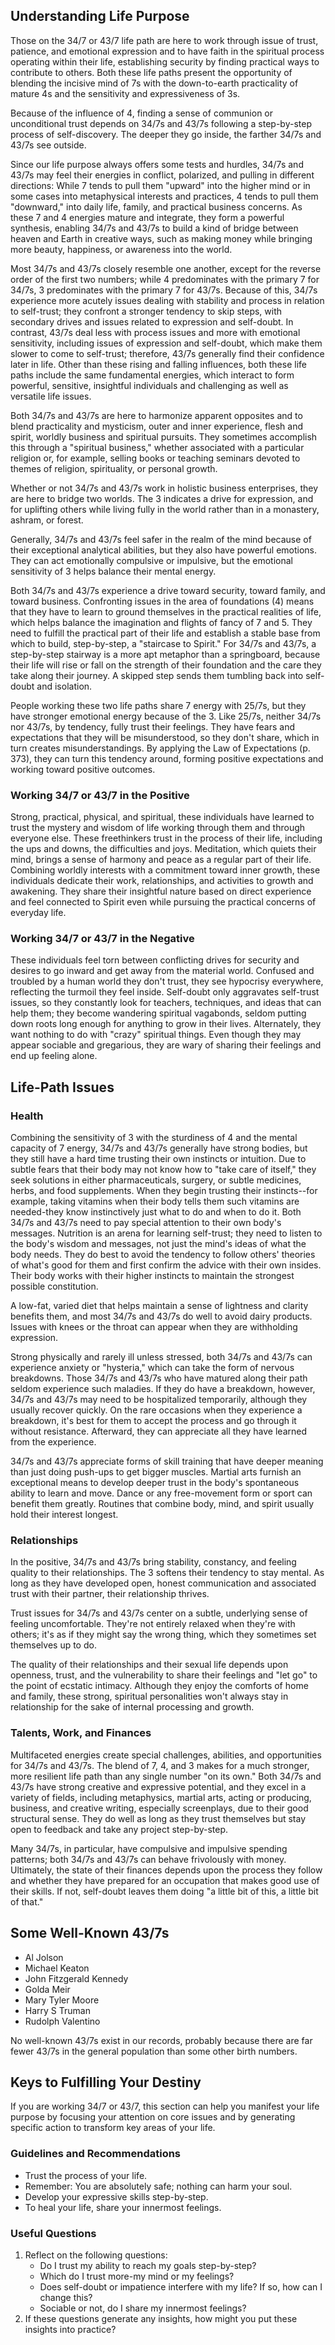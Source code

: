 ## Understanding Life Purpose

Those on the 34/7 or 43/7 life path are here to work through issue of trust, patience, and emotional expression and to have faith in the spiritual process operating within their life, establishing security by finding practical ways to contribute to others. Both these life paths present the opportunity of blending the incisive mind of 7s with the down-to-earth practicality of mature 4s and the sensitivity and expressiveness of 3s.

Because of the influence of 4, finding a sense of communion or unconditional trust depends on 34/7s and 43/7s following a step-by-step process of self-discovery. The deeper they go inside, the farther 34/7s and 43/7s see outside.

Since our life purpose always offers some tests and hurdles, 34/7s and 43/7s may feel their energies in conflict, polarized, and pulling in different directions: While 7 tends to pull them "upward" into the higher mind or in some cases into metaphysical interests and practices, 4 tends to pull them "downward," into daily life, family, and practical business concerns. As these 7 and 4 energies mature and integrate, they form a powerful synthesis, enabling 34/7s and 43/7s to build a kind of bridge between heaven and Earth in creative ways, such as making money while bringing more beauty, happiness, or awareness into the world.

Most 34/7s and 43/7s closely resemble one another, except for the reverse order of the first two numbers; while 4 predominates with the primary 7 for 34/7s, 3 predominates with the primary 7 for 43/7s. Because of this, 34/7s experience more acutely issues dealing with stability and process in relation to self-trust; they confront a stronger tendency to skip steps, with secondary drives and issues related to expression and self-doubt. In contrast, 43/7s deal less with process issues and more with emotional sensitivity, including issues of expression and self-doubt, which make them slower to come to self-trust; therefore, 43/7s generally find their confidence later in life. Other than these rising and falling influences, both these life paths include the same fundamental energies, which interact to form powerful, sensitive, insightful individuals and challenging as well as versatile life issues.

Both 34/7s and 43/7s are here to harmonize apparent opposites and to blend practicality and mysticism, outer and inner experience, flesh and spirit, worldly business and spiritual pursuits. They sometimes accomplish this through a "spiritual business," whether associated with a particular religion or, for example, selling books or teaching seminars devoted to themes of religion, spirituality, or personal growth.

Whether or not 34/7s and 43/7s work in holistic business enterprises, they are here to bridge two worlds. The 3 indicates a drive for expression, and for uplifting others while living fully in the world rather than in a monastery, ashram, or forest.

Generally, 34/7s and 43/7s feel safer in the realm of the mind because of their exceptional analytical abilities, but they also have powerful emotions. They can act emotionally compulsive or impulsive, but the emotional sensitivity of 3 helps balance their mental energy.

Both 34/7s and 43/7s experience a drive toward security, toward family, and toward business. Confronting issues in the area of foundations (4) means that they have to learn to ground themselves in the practical realities of life, which helps balance the imagination and flights of fancy of 7 and 5. They need to fulfill the practical part of their life and establish a stable base from which to build, step-by-step, a "staircase to Spirit." For 34/7s and 43/7s, a step-by-step stairway is a more apt metaphor than a springboard, because their life will rise or fall on the strength of their foundation and the care they take along their journey. A skipped step sends them tumbling back into self-doubt and isolation.

People working these two life paths share 7 energy with 25/7s, but they have stronger emotional energy because of the 3. Like 25/7s, neither 34/7s nor 43/7s, by tendency, fully trust their feelings. They have fears and expectations that they will be misunderstood, so they don't share, which in turn creates misunderstandings. By applying the Law of Expectations (p. 373), they can turn this tendency around, forming positive expectations and working toward positive outcomes.

### Working 34/7 or 43/7 in the Positive

Strong, practical, physical, and spiritual, these individuals have learned to trust the mystery and wisdom of life working through them and through everyone else. These freethinkers trust in the process of their life, including the ups and downs, the difficulties and joys. Meditation, which quiets their mind, brings a sense of harmony and peace as a regular part of their life. Combining worldly interests with a commitment toward inner growth, these individuals dedicate their work, relationships, and activities to growth and awakening. They share their insightful nature based on direct experience and feel connected to Spirit even while pursuing the practical concerns of everyday life.

### Working 34/7 or 43/7 in the Negative

These individuals feel torn between conflicting drives for security and desires to go inward and get away from the material world. Confused and troubled by a human world they don't trust, they see hypocrisy everywhere, reflecting the turmoil they feel inside. Self-doubt only aggravates self-trust issues, so they constantly look for teachers, techniques, and ideas that can help them; they become wandering spiritual vagabonds, seldom putting down roots long enough for anything to grow in their lives. Alternately, they want nothing to do with "crazy" spiritual things. Even though they may appear sociable and gregarious, they are wary of sharing their feelings and end up feeling alone.

## Life-Path Issues

### Health

Combining the sensitivity of 3 with the sturdiness of 4 and the mental capacity of 7 energy, 34/7s and 43/7s generally have strong bodies, but they still have a hard time trusting their own instincts or intuition. Due to subtle fears that their body may not know how to "take care of itself," they seek solutions in either pharmaceuticals, surgery, or subtle medicines, herbs, and food supplements. When they begin trusting their instincts--for example, taking vitamins when their body tells them such vitamins are needed-they know instinctively just what to do and when to do it. Both 34/7s and 43/7s need to pay special attention to their own body's messages. Nutrition is an arena for learning self-trust; they need to listen to the body's wisdom and messages, not just the mind's ideas of what the body needs. They do best to avoid the tendency to follow others' theories of what's good for them and first confirm the advice with their own insides. Their body works with their higher instincts to maintain the strongest possible constitution.

A low-fat, varied diet that helps maintain a sense of lightness and clarity benefits them, and most 34/7s and 43/7s do well to avoid dairy products. Issues with knees or the throat can appear when they are withholding expression.

Strong physically and rarely ill unless stressed, both 34/7s and 43/7s can experience anxiety or "hysteria," which can take the form of nervous breakdowns. Those 34/7s and 43/7s who have matured along their path seldom experience such maladies. If they do have a breakdown, however, 34/7s and 43/7s may need to be hospitalized temporarily, although they usually recover quickly. On the rare occasions when they experience a breakdown, it's best for them to accept the process and go through it without resistance. Afterward, they can appreciate all they have learned from the experience.

34/7s and 43/7s appreciate forms of skill training that have deeper meaning than just doing push-ups to get bigger muscles. Martial arts furnish an exceptional means to develop deeper trust in the body's spontaneous ability to learn and move. Dance or any free-movement form or sport can benefit them greatly. Routines that combine body, mind, and spirit usually hold their interest longest.

### Relationships

In the positive, 34/7s and 43/7s bring stability, constancy, and feeling quality to their relationships. The 3 softens their tendency to stay mental. As long as they have developed open, honest communication and associated trust with their partner, their relationship thrives.

Trust issues for 34/7s and 43/7s center on a subtle, underlying sense of feeling uncomfortable. They're not entirely relaxed when they're with others; it's as if they might say the wrong thing, which they sometimes set themselves up to do.

The quality of their relationships and their sexual life depends upon openness, trust, and the vulnerability to share their feelings and "let go" to the point of ecstatic intimacy. Although they enjoy the comforts of home and family, these strong, spiritual personalities won't always stay in relationship for the sake of internal processing and growth.

### Talents, Work, and Finances

Multifaceted energies create special challenges, abilities, and opportunities for 34/7s and 43/7s. The blend of 7, 4, and 3 makes for a much stronger, more resilient life path than any single number "on its own." Both 34/7s and 43/7s have strong creative and expressive potential, and they excel in a variety of fields, including metaphysics, martial arts, acting or producing, business, and creative writing, especially screenplays, due to their good structural sense. They do well as long as they trust themselves but stay open to feedback and take any project step-by-step.

Many 34/7s, in particular, have compulsive and impulsive spending patterns; both 34/7s and 43/7s can behave frivolously with money. Ultimately, the state of their finances depends upon the process they follow and whether they have prepared for an occupation that makes good use of their skills. If not, self-doubt leaves them doing "a little bit of this, a little bit of that."

## Some Well-Known 43/7s

* Al Jolson
* Michael Keaton
* John Fitzgerald Kennedy
* Golda Meir
* Mary Tyler Moore
* Harry S Truman
* Rudolph Valentino

No well-known 43/7s exist in our records, probably because there are far fewer 43/7s in the general population than some other birth numbers.

## Keys to Fulfilling Your Destiny

If you are working 34/7 or 43/7, this section can help you manifest your life purpose by focusing your attention on core issues and by generating specific action to transform key areas of your life.

### Guidelines and Recommendations

* Trust the process of your life.
* Remember: You are absolutely safe; nothing can harm your soul.
* Develop your expressive skills step-by-step.
* To heal your life, share your innermost feelings.

### Useful Questions

1. Reflect on the following questions:
    * Do I trust my ability to reach my goals step-by-step?
    * Which do I trust more-my mind or my feelings?
    * Does self-doubt or impatience interfere with my life? If so, how can I change this?
    * Sociable or not, do I share my innermost feelings?
2. If these questions generate any insights, how might you put these insights into practice?
